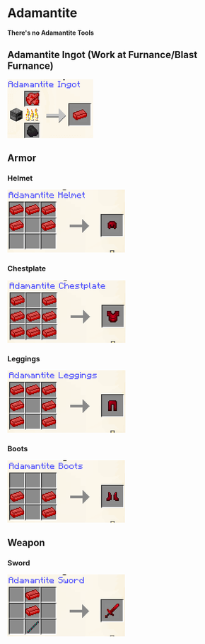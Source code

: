 # Adamantite

**There's no Adamantite Tools**

## **Adamantite Ingot (Work at Furnance/Blast Furnance)**

![](<../../.gitbook/assets/image (87) (1).png>)



## **Armor**

### Helmet

![](<../../.gitbook/assets/image (14).png>)

### Chestplate

![](<../../.gitbook/assets/image (2) (1) (1).png>)

### Leggings

![](<../../.gitbook/assets/image (58).png>)

### Boots

![](<../../.gitbook/assets/image (44).png>)

## Weapon

### Sword

![](<../../.gitbook/assets/image (3) (1) (1).png>)
